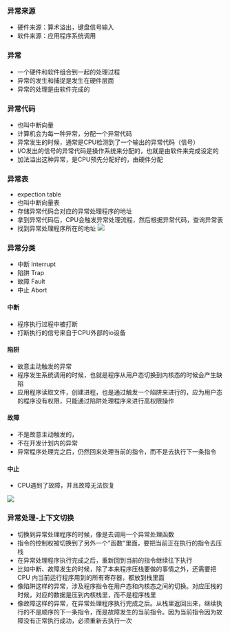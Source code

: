 ### 异常来源
- 硬件来源：算术溢出，键盘信号输入
- 软件来源：应用程序系统调用

### 异常
- 一个硬件和软件组合到一起的处理过程
- 异常的发生和捕捉是发生在硬件层面
- 异常的处理是由软件完成的

### 异常代码
- 也叫中断向量
- 计算机会为每一种异常，分配一个异常代码
- 异常发生的时候，通常是CPU检测到了一个输出的异常代码（信号）
- I/O发出的信号的异常代码是操作系统来分配的，也就是由软件来完成设定的
- 加法溢出这种异常，是CPU预先分配好的，由硬件分配

### 异常表
- expection table
- 也叫中断向量表
- 存储异常代码合对应的异常处理程序的地址
- 拿到异常代码后，CPU会触发异常处理流程，然后根据异常代码，查询异常表
- 找到异常处理程序所在的地址
![](/images/jsjzc/yichangliucheng.jpeg)

### 异常分类
- 中断 Interrupt
- 陷阱 Trap
- 故障 Fault
- 中止 Abort

#### 中断
- 程序执行过程中被打断
- 打断执行的信号来自于CPU外部的io设备

#### 陷阱
- 故意主动触发的异常
- 程序发生系统调用的时候，也就是程序从用户态切换到内核态的时候会产生缺陷
- 应用程序读取文件，创建进程，也是通过触发一个陷阱来进行的，应为用户态的程序没有权限，只能通过陷阱处理程序来进行高权限操作

#### 故障
- 不是故意主动触发的，
- 不在开发计划内的异常
- 异常程序处理完之后，仍然回来处理当前的指令，而不是去执行下一条指令

#### 中止
- CPU遇到了故障，并且故障无法恢复

![](/images/jsjzc/yichangdetail.jpeg)

### 异常处理-上下文切换
- 切换到异常处理程序的时候，像是去调用一个异常处理函数
- 指令的控制权被切换到了另外一个"函数"里面，要把当前正在执行的指令去压栈
- 在异常处理程序执行完成之后，重新回到当前的指令继续往下执行
- 比如中断、故障发生的时候，除了本来程序压栈要做的事情之外，还需要把 CPU 内当前运行程序用到的所有寄存器，都放到栈里面
- 像陷阱这样的异常，涉及程序指令在用户态和内核态之间的切换。对应压栈的时候，对应的数据是压到内核栈里，而不是程序栈里
- 像故障这样的异常，在异常处理程序执行完成之后。从栈里返回出来，继续执行的不是顺序的下一条指令，而是故障发生的当前指令。因为当前指令因为故障没有正常执行成功，必须重新去执行一次